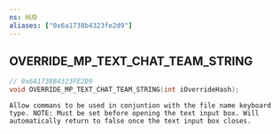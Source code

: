 ```yaml
---
ns: HUD
aliases: ["0x6a1738b4323fe2d9"]
---
```

## OVERRIDE_MP_TEXT_CHAT_TEAM_STRING

```c
// 0x6A1738B4323FE2D9
void OVERRIDE_MP_TEXT_CHAT_TEAM_STRING(int iOverrideHash);
```

```
Allow commans to be used in conjuntion with the file name keyboard type. NOTE: Must be set before opening the text input box. Will automatically return to false once the text input box closes.
```
